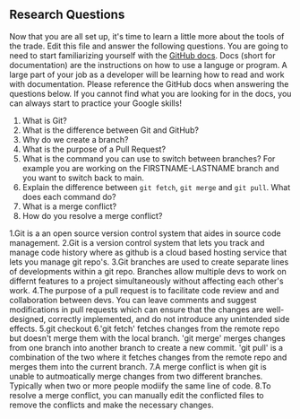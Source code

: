 ## Research Questions 

Now that you are all set up, it's time to learn a little more about the tools of the trade. Edit this file and answer the following questions. You are going to need to start familiarizing yourself with the [GitHub docs](https://docs.github.com/en). Docs (short for documentation) are the instructions on how to use a languge or program. A large part of your job as a developer will be learning how to read and work with documentation. Please reference the GitHub docs when answering the questions below. If you cannot find what you are looking for in the docs, you can always start to practice your Google skills!

1. What is Git?
2. What is the difference between Git and GitHub?
3. Why do we create a branch?
4. What is the purpose of a Pull Request?
5. What is the command you can use to switch between branches? For example you are working on the FIRSTNAME-LASTNAME branch and you want to switch back to main.
6. Explain the difference between `git fetch`, `git merge` and `git pull`. What does each command do?
7. What is a merge conflict?
8. How do you resolve a merge conflict?


1.Git is a an open source version control system that aides in source code management. 
2.Git is a version control system that lets you track and manage code history where as github is a cloud based hosting service that lets you manage git repo's. 
3.Git branches are used to create separate lines of developments within a git repo. Branches allow multiple devs to work on differnt features to a project simultaneously without affecting each other's work. 
4.The purpose of a pull request is to facilitate code review and and collaboration between devs. You can leave comments and suggest modifications in pull requests which can ensure that the changes are well-designed, correctly implemented, and do not introduce any unintended side effects. 
5.git checkout <branch-name>
6.'git fetch' fetches changes from the remote repo but doesn't merge them with the local branch. 'git merge' merges changes from one branch into another branch to create a new commit. 'git pull' is a combination of the two where it fetches changes from the remote repo and merges them into the current branch.
7.A merge conflict is when git is unable to autmoatically merge changes from two different branches. Typically when two or more people modiify the same line of code.
8.To resolve a merge conflict, you can manually edit the conflicted files to remove the conflicts and make the necessary changes. 
